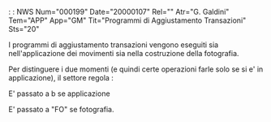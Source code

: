  :  : NWS Num="000199" Date="20000107" Rel="" Atr="G. Galdini" Tem="APP" App="GM" Tit="Programmi di Aggiustamento Transazioni" Sts="20"

I programmi di aggiustamento transazioni vengono eseguiti sia nell'applicazione dei movimenti sia nella costruzione della fotografia.

Per distinguere i due momenti (e quindi certe operazioni farle solo se si e' in applicazione), il settore regola : 

E' passato a b se applicazione

E' passato a "FO" se fotografia.


